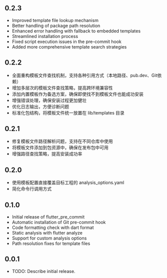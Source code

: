 ## 0.2.3

* Improved template file lookup mechanism
* Better handling of package path resolution
* Enhanced error handling with fallback to embedded templates
* Streamlined installation process
* Fixed script execution issues in the pre-commit hook
* Added more comprehensive template search strategies

## 0.2.2

* 全面重构模板文件查找机制，支持各种引用方式（本地路径、pub.dev、Git依赖）
* 增加多层次的模板文件查找策略，提高跨环境兼容性
* 添加内置模板作为备选方案，确保即使找不到模板文件也能成功安装
* 增强错误处理，确保安装过程更加健壮
* 优化日志输出，方便诊断问题
* 标准化包结构，将模板文件统一放置在 lib/templates 目录

## 0.2.1

* 修复模板文件路径解析问题，支持在不同仓库中使用
* 将模板文件添加到包资源中，确保在发布包中可用
* 增强路径查找策略，提高安装成功率

## 0.2.0

* 使用模板配置直接覆盖目标工程的 analysis_options.yaml
* 简化命令行调用方式

## 0.1.0

* Initial release of flutter_pre_commit
* Automatic installation of Git pre-commit hook
* Code formatting check with dart format
* Static analysis with flutter analyze
* Support for custom analysis options
* Path resolution fixes for template files

## 0.0.1

* TODO: Describe initial release.
